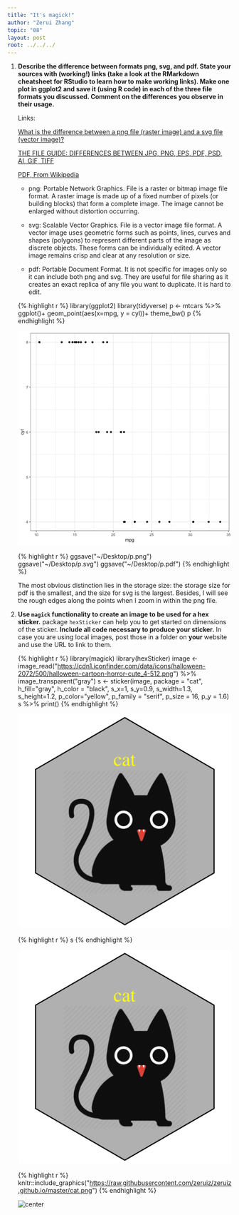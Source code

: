 ```yaml
---
title: "It's magick!"
author: "Zerui Zhang"
topic: "08"
layout: post
root: ../../../
---
```


1. **Describe the difference between formats png, svg, and pdf. State your sources with (working!) links (take a look at the RMarkdown cheatsheet for RStudio to learn how to make working links). Make one plot in ggplot2 and save it (using R code) in each of the three file formats you discussed. Comment on the differences you observe in their usage.**

    Links:
    
    [What is the difference between a png file (raster image) and a svg file (vector image)?](http://asiapacific.anu.edu.au/mapsonline/faq/what-difference-between-png-file-raster-image-and-svg-file-vector-image)

    [THE FILE GUIDE: DIFFERENCES BETWEEN JPG, PNG, EPS, PDF, PSD, AI, GIF, TIFF](https://builtbytophat.com/file-guide-differences-between-jpg-png-eps-pdf-psd-ai-gif-tiff/)

    [PDF, From Wikipedia](https://en.wikipedia.org/wiki/PDF)

    * png: Portable Network Graphics. File is a raster or bitmap image file format. A raster image is made up of a fixed number of  pixels (or building blocks) that form a complete image. The image cannot be enlarged without distortion occurring.

    * svg: Scalable Vector Graphics. File is a vector image file format. A vector image uses geometric forms such as points, lines, curves and shapes (polygons) to represent different parts of the image as discrete objects. These forms can be individually edited. A vector image remains crisp and clear at any resolution or size.

    * pdf: Portable Document Format. It is not specific for images only so it can include both png and svg. They are useful for file sharing as it creates an exact replica of any file you want to duplicate. It is hard to edit.
    
    
    {% highlight r %}
    library(ggplot2)
    library(tidyverse)
    p <- mtcars %>% ggplot()+
      geom_point(aes(x=mpg, y = cyl))+
      theme_bw()
    p
    {% endhighlight %}
    
    ![center](./../figure/08/ZeruiZhang/unnamed-chunk-1-1.png)
    
    {% highlight r %}
    ggsave("~/Desktop/p.png")
    ggsave("~/Desktop/p.svg")
    ggsave("~/Desktop/p.pdf")
    {% endhighlight %}

    The most obvious distinction lies in the storage size: the storage size for pdf is the smallest, and the size for svg is the largest. Besides, I will see the rough edges along the points when I zoom in within the png file.


2. **Use `magick` functionality to create an image to be used for a hex sticker.**  package `hexSticker` can help you to get started on dimensions of the sticker. **Include all code necessary to produce your sticker.** In case you are using local images, post those in a folder on **your** website and use the URL to link to them.

    
    {% highlight r %}
    library(magick)
    library(hexSticker)
    image <- image_read("https://cdn1.iconfinder.com/data/icons/halloween-2072/500/halloween-cartoon-horror-cute_4-512.png") %>% image_transparent("gray")
    s <- sticker(image, package = "cat", h_fill="gray", h_color = "black", s_x=1, s_y=0.9, s_width=1.3, s_height=1.2, p_color="yellow", p_family = "serif", p_size = 16, p_y = 1.6)
    s %>% print()
    {% endhighlight %}
    
    ![center](./../figure/08/ZeruiZhang/unnamed-chunk-2-1.png)
    
    {% highlight r %}
    s
    {% endhighlight %}
    
    ![center](./../figure/08/ZeruiZhang/unnamed-chunk-2-2.png)
    
    {% highlight r %}
    knitr::include_graphics("https://raw.githubusercontent.com/zeruiz/zeruiz.github.io/master/cat.png")
    {% endhighlight %}
    
    ![center](./https://raw.githubusercontent.com/zeruiz/zeruiz.github.io/master/cat.png)


